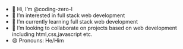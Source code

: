 - 👋 Hi, I’m @coding-zero-l
- 👀 I’m interested in full stack web development
- 🌱 I’m currently learning full stack web development
- 💞️ I’m looking to collaborate on projects based on web development including html,css,javascript etc.
- 😄 Pronouns: He/Him


